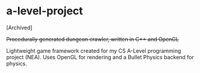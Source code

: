 # a-level-project
[Archived]

~~Procedurally generated dungeon crawler, written in C++ and OpenGL~~

Lightweight game framework created for my CS A-Level programming project (NEA).
Uses OpenGL for rendering and a Bullet Physics backend for physics.
